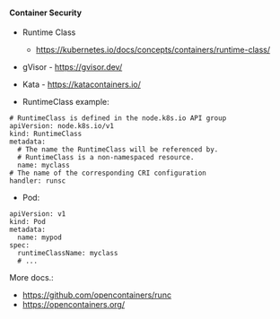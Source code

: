 #### Container Security

- Runtime Class
  - <https://kubernetes.io/docs/concepts/containers/runtime-class/>

- gVisor - <https://gvisor.dev/>
- Kata - <https://katacontainers.io/>

- RuntimeClass example:
```
# RuntimeClass is defined in the node.k8s.io API group
apiVersion: node.k8s.io/v1
kind: RuntimeClass
metadata:
  # The name the RuntimeClass will be referenced by.
  # RuntimeClass is a non-namespaced resource.
  name: myclass 
# The name of the corresponding CRI configuration
handler: runsc 
```

- Pod:
```
apiVersion: v1
kind: Pod
metadata:
  name: mypod
spec:
  runtimeClassName: myclass
  # ...
```


More docs.:
- <https://github.com/opencontainers/runc>
- <https://opencontainers.org/>